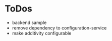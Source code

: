# ToDos

- backend sample
- remove dependency to configuration-service
- make additivity configurable
